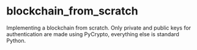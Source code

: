# blockchain_from_scratch
Implementing a blockchain from scratch. Only private and public keys for authentication are made using PyCrypto, everything else is standard Python.

